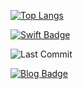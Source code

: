 <!--
**jihoooo97/jihoooo97** is a ✨ _special_ ✨ repository because its `README.md` (this file) appears on your GitHub profile.

Here are some ideas to get you started:

- 🔭 I’m currently working on ...
- 🌱 I’m currently learning ...
- 👯 I’m looking to collaborate on ...
- 🤔 I’m looking for help with ...
- 💬 Ask me about ...
- 📫 How to reach me: ...
- 😄 Pronouns: ...
- ⚡ Fun fact: ...
-->

[![Top Langs](https://github-readme-stats.vercel.app/api/top-langs/?username=jihoooo97&layout=compact)](https://github.com/jihoooo97/github-readme-stats)


[![Swift Badge](https://img.shields.io/badge/-Swift-white?style=flat&logo=Swift&logoColor=F05138&link=https://github/jihoooo97/Swift)](https://github/jihoooo97/Swift)


![Last Commit](https://img.shields.io/badge/github/last-commit/jihoooo97/Swift/?style=plastic&logo=swift)


[![Blog Badge](https://img.shields.io/badge/-Blog-white?style=flat&logo=naver&link=https://blog.naver.com/yjh7827)](https://blog.naver.com/yjh7827)
